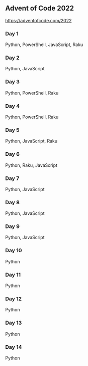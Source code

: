 ## Advent of Code 2022

https://adventofcode.com/2022

### Day 1

Python, PowerShell, JavaScript, Raku

### Day 2

Python, JavaScript

### Day 3

Python, PowerShell, Raku

### Day 4

Python, PowerShell, Raku

### Day 5

Python, JavaScript, Raku

### Day 6

Python, Raku, JavaScript

### Day 7

Python, JavaScript

### Day 8

Python, JavaScript

### Day 9

Python, JavaScript

### Day 10

Python

### Day 11

Python

### Day 12

Python

### Day 13

Python

### Day 14

Python
